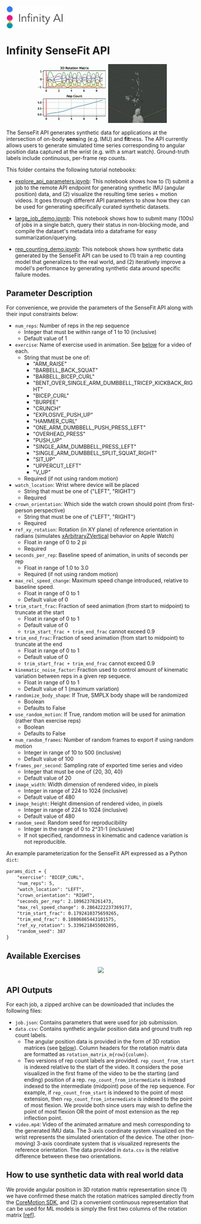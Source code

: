 <p align="left">
  <img src="../doc/logo.png" width="30%">
</p>

# Infinity SenseFit API

<p align="center">
  <img src="../doc/sensefit_teaser.gif" width="70%">
</p>

The SenseFit API generates synthetic data for applications at the intersection of on-body **sens**ing (e.g. IMU) and **fit**ness. The API currently allows users to generate simulated time series corresponding to angular position data captured at the wrist (e.g. with a smart watch). Ground-truth labels include continuous, per-frame rep counts.

This folder contains the following tutorial notebooks:

- [explore_api_parameters.ipynb](explore_api_parameters.ipynb): This notebook shows how to (1) submit a job to the remote API endpoint for generating synthetic IMU (angular position) data, and (2) visualize the resulting time series + motion videos. It goes through different API parameters to show how they can be used for generating specifically curated synthetic datasets.

- [large_job_demo.ipynb](large_job_demo.ipynb): This notebook shows how to submit many (100s) of jobs in a single batch, query their status in non-blocking mode, and compile the dataset's metadata into a dataframe for easy summarization/querying.

- [rep_counting_demo.ipynb](rep_counting_demo.ipynb): This notebook shows how synthetic data generated by the SenseFit API can be used to (1) train a rep counting model that generalizes to the real world, and (2) iteratively improve a model's performance by generating synthetic data around specific failure modes.

## Parameter Description

For convenience, we provide the parameters of the SenseFit API along with their input constraints below:

- `num_reps`: Number of reps in the rep sequence
  - Integer that must be within range of 1 to 10 (inclusive)
  - Default value of 1
- `exercise`: Name of exercise used in animation. See [below](#available-exercises) for a video of each.
  - String that must be one of:
    - "ARM_RAISE"
    - "BARBELL_BACK_SQUAT"
    - "BARBELL_BICEP_CURL"
    - "BENT_OVER_SINGLE_ARM_DUMBBELL_TRICEP_KICKBACK_RIGHT"
    - "BICEP_CURL"
    - "BURPEE"
    - "CRUNCH"
    - "EXPLOSIVE_PUSH_UP"
    - "HAMMER_CURL"
    - "ONE_ARM_DUMBBELL_PUSH_PRESS_LEFT"
    - "OVERHEAD_PRESS"
    - "PUSH_UP"
    - "SINGLE_ARM_DUMBBELL_PRESS_LEFT"
    - "SINGLE_ARM_DUMBBELL_SPLIT_SQUAT_RIGHT"
    - "SIT_UP"
    - "UPPERCUT_LEFT"
    - "V_UP"
  - Required (if not using random motion)
- `watch_location`: Wrist where device will be placed
  - String that must be one of {"LEFT", "RIGHT"}
  - Required
- `crown_orientation`: Which side the watch crown should point (from first-person perspective)
  - String that must be one of {"LEFT", "RIGHT"}
  - Required
- `ref_xy_rotation`: Rotation (in XY plane) of reference orientation in radians (simulates [xArbitraryZVertical](https://developer.apple.com/documentation/coremotion/cmattitudereferenceframe/1615953-xarbitraryzvertical) behavior on Apple Watch)
  - Float in range of 0 to 2 pi
  - Required
- `seconds_per_rep`: Baseline speed of animation, in units of seconds per rep
  - Float in range of 1.0 to 3.0
  - Required (if not using random motion)
- `max_rel_speed_change`: Maximum speed change introduced, relative to baseline speed.
  - Float in range of 0 to 1
  - Default value of 0
- `trim_start_frac`: Fraction of seed animation (from start to midpoint) to truncate at the start
  - Float in range of 0 to 1
  - Default value of 0
  - `trim_start_frac + trim_end_frac` cannot exceed 0.9
- `trim_end_frac`: Fraction of seed animation (from start to midpoint) to truncate at the end
  - Float in range of 0 to 1
  - Default value of 0
  - `trim_start_frac + trim_end_frac` cannot exceed 0.9
- `kinematic_noise_factor`: Fraction used to control amount of kinematic variation between reps in a given rep sequece.
  - Float in range of 0 to 1
  - Default value of 1 (maximum variation)
- `randomize_body_shape`: If True, SMPLX body shape will be randomized
  - Boolean
  - Defaults to False
- `use_random_motion`:  If True, random motion will be used for animation (rather than exercise reps)
  - Boolean
  - Defaults to False
- `num_random_frames`: Number of random frames to export if using random motion
  - Integer in range of 10 to 500 (inclusive)
  - Default value of 100
- `frames_per_second`: Sampling rate of exported time series and video
  - Integer that must be one of {20, 30, 40}
  - Default value of 20
- `image_width`: Width dimension of rendered video, in pixels
  - Integer in range of 224 to 1024 (inclusive)
  - Default value of 480
- `image_height`: Height dimension of rendered video, in pixels
  - Integer in range of 224 to 1024 (inclusive)
  - Default value of 480
- `random_seed`: Random seed for reproducibility
  - Integer in the range of 0 to 2^31-1 (inclusive)
  - If not specified, randomness in kinematic and cadence variation is not reproducible.

An example parameterization for the SenseFit API expressed as a Python `dict`:

```
params_dict = {
	"exercise": "BICEP_CURL",
	"num_reps": 5,
	"watch_location": "LEFT",
	"crown_orientation": "RIGHT",
	"seconds_per_rep": 2.10962378261473,
	"max_rel_speed_change": 0.2864222237369177,
	"trim_start_frac": 0.1792410375659265,
	"trim_end_frac": 0.10806865443101575,
	"ref_xy_rotation": 5.3396218455002895,
	"random_seed": 387
}
```

## Available Exercises

<p align="center">
  <img src="../doc/sensefit_exercises.gif" width="100%">
</p>

## API Outputs
For each job, a zipped archive can be downloaded that includes the following files:

- `job.json`: Contains parameters that were used for job submission.
- `data.csv`: Contains synthetic angular position data and ground truth rep count labels. 
  - The angular position data is provided in the form of 3D rotation matrices (see [below](#how-to-use-synthetic-data-with-real-world-data)). Column headers for the rotation matrix data are formatted as `rotation_matrix_m{row}{column}`. 
  - Two versions of rep count labels are provided. `rep_count_from_start`  is indexed relative to the start of the video. It considers the pose visualized in the first frame of the video to be the starting (and ending) position of a rep. `rep_count_from_intermediate` is instead indexed to the intermediate (midpoint) pose of the rep sequence. For example, if `rep_count_from_start` is indexed to the point of most extension, then `rep_count_from_intermediate` is indexed to the point of most flexion. We provide both since users may wish to define the point of most flexion OR the point of most extension as the rep inflection point.
- `video.mp4`: Video of the animated armature and mesh corresponding to the generated IMU data. The 3-axis coordinate system visualized on the wrist represents the simulated orientation of the device. The other (non-moving) 3-axis coordinate system that is visualized represents the reference orientation. The data provided in `data.csv` is the relative difference between these two orientations.

## How to use synthetic data with real world data
 
We provide angular position in 3D rotation matrix representation since (1) we have confirmed these match the rotation matrices sampled directly from the [CoreMotion SDK](https://developer.apple.com/documentation/coremotion), and (2) a convenient continuous representation that can be used for ML models is simply the first two columns of the rotation matrix [[ref](https://arxiv.org/abs/1812.07035)].